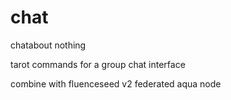 # chat
chatabout nothing

tarot commands for a group chat interface

combine with fluenceseed v2 federated aqua node
